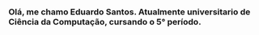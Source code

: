 ### Olá, me chamo Eduardo Santos. Atualmente universitario de Ciência da Computação, cursando o 5° período.
